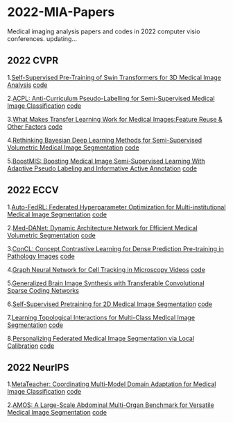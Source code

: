 # 2022-MIA-Papers
Medical imaging analysis papers and codes in 2022 computer visio conferences.
updating...

## 2022 CVPR

1.[Self-Supervised Pre-Training of Swin Transformers for 3D Medical Image Analysis](https://openaccess.thecvf.com/content/CVPR2022/papers/Tang_Self-Supervised_Pre-Training_of_Swin_Transformers_for_3D_Medical_Image_Analysis_CVPR_2022_paper.pdf)
[code](https://monai.io/research/swin-unetr)

2.[ACPL: Anti-Curriculum Pseudo-Labelling for Semi-Supervised Medical Image Classification](https://openaccess.thecvf.com/content/CVPR2022/papers/Liu_ACPL_Anti-Curriculum_Pseudo-Labelling_for_Semi-Supervised_Medical_Image_Classification_CVPR_2022_paper.pdf)
[code](https://github.com/FBLADL/ACPL)

3.[What Makes Transfer Learning Work for Medical Images:Feature Reuse & Other Factors](https://openaccess.thecvf.com/content/CVPR2022/papers/Matsoukas_What_Makes_Transfer_Learning_Work_for_Medical_Images_Feature_Reuse_CVPR_2022_paper.pdf)
[code](https://github.com/ChrisMats/feature-reuse)

4.[Rethinking Bayesian Deep Learning Methods for Semi-Supervised Volumetric Medical Image Segmentation](https://openaccess.thecvf.com/content/CVPR2022/papers/Wang_Rethinking_Bayesian_Deep_Learning_Methods_for_Semi-Supervised_Volumetric_Medical_Image_CVPR_2022_paper.pdf)
[code](https://github.com/JianfWang/GBDL)

5.[BoostMIS: Boosting Medical Image Semi-Supervised Learning With Adaptive Pseudo Labeling and Informative Active Annotation](https://openaccess.thecvf.com/content/CVPR2022/papers/Zhang_BoostMIS_Boosting_Medical_Image_Semi-Supervised_Learning_With_Adaptive_Pseudo_Labeling_CVPR_2022_paper.pdf)
[code](https://github.com/wannature/BoostMIS)

## 2022 ECCV

1.[Auto-FedRL: Federated Hyperparameter Optimization for Multi-institutional Medical Image Segmentation](https://arxiv.org/abs/2203.06338)
[code](https://github.com/guopengf/Auto-FedRL)

2.[Med-DANet: Dynamic Architecture Network for Efficient Medical Volumetric Segmentation](https://arxiv.org/abs/2206.06575)
[code](https://github.com/Wenxuan-1119/Med-DANet)

3.[ConCL: Concept Contrastive Learning for Dense Prediction Pre-training in Pathology Images](https://arxiv.org/abs/2207.06733)
[code](https://github.com/Jiawei-Yang/ConCL)

4.[Graph Neural Network for Cell Tracking in Microscopy Videos](https://www.springerprofessional.de/graph-neural-network-for-cell-tracking-in-microscopy-videos/23632850)
[code](https://github.com/talbenha/cell-tracker-gnn)

5.[Generalized Brain Image Synthesis with Transferable Convolutional Sparse Coding Networks]()

6.[Self-Supervised Pretraining
for 2D Medical Image Segmentation](https://arxiv.org/pdf/2209.00314.pdf)
[code](https://github.com/kaland313/SSL-MedSeg)

7.[Learning Topological Interactions for Multi-Class
Medical Image Segmentation](https://arxiv.org/pdf/2207.09654.pdf)
[code](https://github.com/TopoXLab/TopoInteraction)

8.[Personalizing Federated Medical Image
Segmentation via Local Calibration](https://arxiv.org/pdf/2207.04655.pdf)
[code](https://github.com/jcwang123/FedLC)

## 2022 NeurIPS

1.[MetaTeacher: Coordinating Multi-Model Domain Adaptation for Medical Image Classification](https://neurips.cc/virtual/2022/poster/54461)
[code](https://github.com/wongzbb/metateacher)

2.[AMOS: A Large-Scale Abdominal Multi-Organ Benchmark for Versatile Medical Image Segmentation](https://neurips.cc/virtual/2022/poster/55771)
[code](https://github.com/JiYuanFeng/AMOS)
